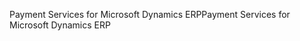 <span data-ttu-id="a3f97-101">Payment Services for Microsoft Dynamics ERP</span><span class="sxs-lookup"><span data-stu-id="a3f97-101">Payment Services for Microsoft Dynamics ERP</span></span>